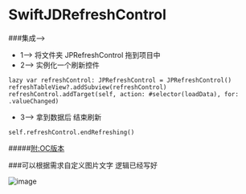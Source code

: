 # SwiftJDRefreshControl    
###集成-->    
- 1--> 将文件夹 JPRefreshControl 拖到项目中      
- 2--> 实例化一个刷新控件   

```
lazy var refreshControl: JPRefreshControl = JPRefreshControl()   
refreshTableView?.addSubview(refreshControl)   
refreshControl.addTarget(self, action: #selector(loadData), for: .valueChanged)     
```

- 3--> 拿到数据后 结束刷新 

```
self.refreshControl.endRefreshing()   
```

#####[附:OC版本](https://github.com/baiyidjp/OCJDRefreshControl)


###可以根据需求自定义图片文字 逻辑已经写好   



![image](http://ww2.sinaimg.cn/mw690/80888a28gw1fb4bdzsh5gg20a90ic7nb.gif)    
